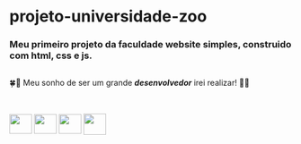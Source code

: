 # projeto-universidade-zoo
### Meu primeiro projeto da faculdade website simples, construido com html, css e js.
##
🍀🤞 Meu sonho de ser um grande **_desenvolvedor_** irei realizar! 🤞🍀 
##
</div>
<div style="display: inline_block"><br>
  <img align="center" height="35" width="40" src="https://cdn.jsdelivr.net/gh/devicons/devicon/icons/html5/html5-original.svg" />  
  <img align="center" height="35" width="40" src="https://cdn.jsdelivr.net/gh/devicons/devicon/icons/css3/css3-original.svg" />
  <img align="center" height="35" width="40" src="https://cdn.jsdelivr.net/gh/devicons/devicon/icons/javascript/javascript-original.svg" /> 
  <img align="center" height="38" width="40" src="https://cdn.jsdelivr.net/gh/devicons/devicon/icons/git/git-original.svg" />  
</div>
